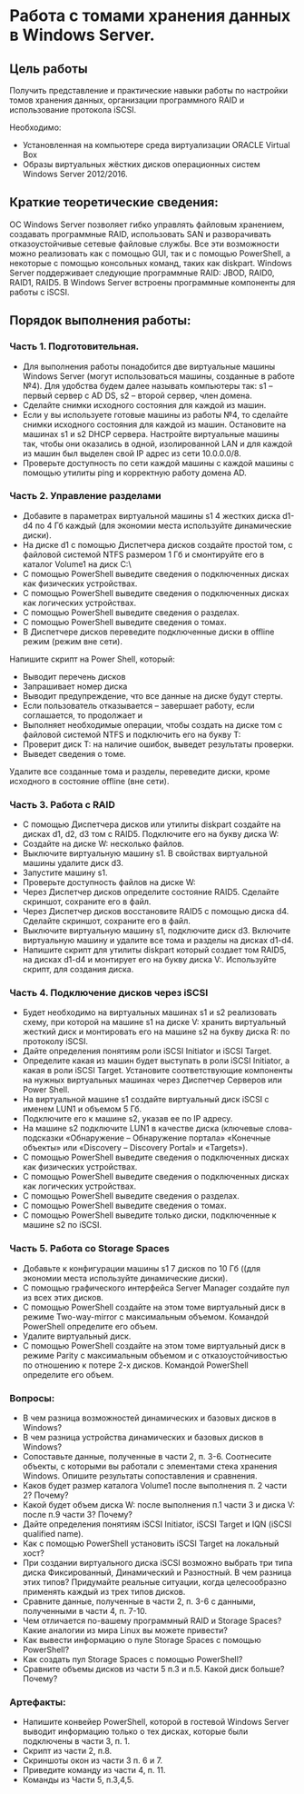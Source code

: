 # Работа с томами хранения данных в Windows Server.

## Цель работы

Получить представление и практические навыки работы по настройки томов хранения данных, организации программного RAID и
использование протокола iSCSI.

Необходимо:

- Установленная на компьютере среда виртуализации ORACLE Virtual Box
- Образы виртуальных жёстких дисков операционных систем Windows Server 2012/2016.

## Краткие теоретические сведения:

ОС Windows Server позволяет гибко управлять файловым хранением, создавать программные RAID, использовать SAN и
разворачивать отказоустойчивые сетевые файловые службы. Все эти возможности можно реализовать как с помощью GUI, так и с
помощью PowerShell, а некоторые с помощью консольных команд, таких как diskpart. Windows Server поддерживает следующие
программные RAID: JBOD, RAID0, RAID1, RAID5.
В Windows Server встроены программные компоненты для работы с iSCSI.

## Порядок выполнения работы:

### Часть 1. Подготовительная.

- Для выполнения работы понадобится две виртуальные машины Windows Server (могут использоваться машины, созданные в
  работе №4). Для удобства будем далее называть компьютеры так: s1 – первый сервер с AD DS, s2 – второй сервер, член
  домена.
- Сделайте снимки исходного состояния для каждой из машин.
- Если у вы используете готовые машины из работы №4, то сделайте снимки исходного состояния для каждой из машин.
  Остановите на машинах s1 и s2 DHCP сервера. Настройте виртуальные машины так, чтобы они оказались в одной,
  изолированной LAN и для каждой из машин был выделен свой IP адрес из сети 10.0.0.0/8.
- Проверьте доступность по сети каждой машины с каждой машины с помощью утилиты ping и корректную работу домена AD.

### Часть 2. Управление разделами

- Добавите в параметрах виртуальной машины s1 4 жестких диска d1-d4 по 4 Гб каждый (для экономии места используйте
  динамические диски).
- На диске d1 с помощью Диспетчера дисков создайте простой том, c файловой системой NTFS размером 1 Гб и смонтируйте его
  в каталог Volume1 на диск C:\
- С помощью PowerShell выведите сведения о подключенных дисках как физических устройствах.
- С помощью PowerShell выведите сведения о подключенных дисках как логических устройствах.
- С помощью PowerShell выведите сведения о разделах.
- С помощью PowerShell выведите сведения о томах.
- В Диспетчере дисков переведите подключенные диски в offline режим (режим вне сети).

Напишите скрипт на Power Shell, который:

- Выводит перечень дисков
- Запрашивает номер диска
- Выводит предупреждение, что все данные на диске будут стерты.
- Если пользователь отказывается – завершает работу, если соглашается, то продолжает и
- Выполняет необходимые операции, чтобы создать на диске том с файловой системой NTFS и подключить его на букву T:
- Проверит диск T: на наличие ошибок, выведет результаты проверки.
- Выведет сведения о томе.

Удалите все созданные тома и разделы, переведите диски, кроме исходного в состояние offline (вне сети).

### Часть 3. Работа с RAID

- С помощью Диспетчера дисков или утилиты diskpart создайте на дисках d1, d2, d3 том с RAID5. Подключите его на букву
  диска W:
- Создайте на диске W: несколько файлов.
- Выключите виртуальную машину s1. В свойствах виртуальной машины удалите диск d3.
- Запустите машину s1.
- Проверьте доступность файлов на диске W:
- Через Диспетчер дисков определите состояние RAID5. Сделайте скриншот, сохраните его в файл.
- Через Диспетчер дисков восстановите RAID5 с помощью диска d4. Сделайте скриншот, сохраните его в файл.
- Выключите виртуальную машину s1, подключите диск d3. Включите виртуальную машину и удалите все тома и разделы на
  дисках d1-d4.
- Напишите скрипт для утилиты diskpart который создает том RAID5, на дисках d1-d4 и монтирует его на букву диска V:.
  Используйте скрипт, для создания диска.

### Часть 4. Подключение дисков через iSCSI

- Будет необходимо на виртуальных машинах s1 и s2 реализовать схему, при которой на машине s1 на диске V: хранить
  виртуальный жесткий диск и монтировать его на машине s2 на букву диска R: по протоколу iSCSI.
- Дайте определения понятиям роли iSCSI Initiator и iSCSI Target.
- Определите какая из машин будет выступать в роли iSCSI Initiator, а какая в роли iSCSI Target. Установите
  соответствующие компоненты на нужных виртуальных машинах через Диспетчер Серверов или Power Shell.
- На виртуальной машине s1 создайте виртуальный диск iSCSI с именем LUN1 и объемом 5 Гб.
- Подключите его к машине s2, указав ее по IP адресу.
- На машине s2 подключите LUN1 в качестве диска (ключевые слова-подсказки «Обнаружение – Обнаружение портала» «Конечные
  объекты» или «Discovery – Discovery Portal» и «Targets»).
- С помощью PowerShell выведите сведения о подключенных дисках как физических устройствах.
- С помощью PowerShell выведите сведения о подключенных дисках как логических устройствах.
- С помощью PowerShell выведите сведения о разделах.
- С помощью PowerShell выведите сведения о томах.
- C помощью PowerShell выведите только диски, подключенные к машине s2 по iSCSI.

### Часть 5. Работа со Storage Spaces

- Добавьте к конфигурации машины s1 7 дисков по 10 Гб ((для экономии места используйте динамические диски).
- С помощью графического интерфейса Server Manager создайте пул из всех этих дисков.
- С помощью PowerShell создайте на этом томе виртуальный диск в режиме Two-way-mirror с максимальным объемом. Командой
  PowerShell определите его объем.
- Удалите виртуальный диск.
- С помощью PowerShell создайте на этом томе виртуальный диск в режиме Parity с максимальным объемом и c
  отказоустойчивостью по отношению к потере 2-х дисков. Командой PowerShell определите его объем.

### Вопросы:

- В чем разница возможностей динамических и базовых дисков в Windows?
- В чем разница устройства динамических и базовых дисков в Windows?
- Сопоставьте данные, полученные в части 2, п. 3-6. Соотнесите объекты, с которыми вы работали с элементами стека
  хранения Windows. Опишите результаты сопоставления и сравнения.
- Каков будет размер каталога Volume1 после выполнения п. 2 части 2? Почему?
- Какой будет объем диска W: после выполнения п.1 части 3 и диска V: после п.9 части 3? Почему?
- Дайте определения понятиям iSCSI Initiator, iSCSI Target и IQN (iSCSI qualified name).
- Как с помощью PowerShell установить iSCSI Target на локальный хост?
- При создании виртуального диска iSCSI возможно выбрать три типа диска Фиксированный, Динамический и Разностный. В чем
  разница этих типов? Придумайте реальные ситуации, когда целесообразно применять каждый из трех типов дисков.
- Сравните данные, полученные в части 2, п. 3-6 с данными, полученными в части 4, п. 7-10.
- Чем отличается по-вашему программный RAID и Storage Spaces? Какие аналогии из мира Linux вы можете привести?
- Как вывести информацию о пуле Storage Spaces с помощью PowerShell?
- Как создать пул Storage Spaces с помощью PowerShell?
- Сравните объемы дисков из части 5 п.3 и п.5. Какой диск больше? Почему?

### Артефакты:

- Напишите конвейер PowerShell, которой в гостевой Windows Server выводит информацию только о тех дисках, которые были
  подключены в части 3, п. 1.
- Скрипт из части 2, п.8.
- Скриншоты окон из части 3 п. 6 и 7.
- Приведите команду из части 4, п. 11.
- Команды из Части 5, п.3,4,5.


